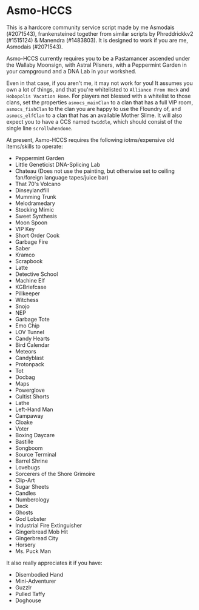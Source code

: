 # Asmo-HCCS

This is a hardcore community service script made by me Asmodais (#2071543), frankensteined together from similar scripts by Phreddrickkv2 (#1515124) & Manendra (#1483803). It is designed to work if you are me, Asmodais (#2071543).

Asmo-HCCS currently requires you to be a Pastamancer ascended under the Wallaby Moonsign, with Astral Pilsners, with a Peppermint Garden in your campground and a DNA Lab in your workshed. 

Even in that case, if you aren't me, it may not work for you! It assumes you own a lot of things, and that you're whitelisted to `Alliance From Heck` and `Hobopolis Vacation Home`. For players not blessed with a whitelist to those clans, set the properties `asmocs_mainClan` to a clan that has a full VIP room, `asmocs_fishClan` to the clan you are happy to use the Floundry of, and `asmocs_elfClan` to a clan that has an available Mother Slime. It will also expect you to have a CCS named `twiddle`, which should consist of the single line `scrollwhendone`.

At present, Asmo-HCCS requires the following iotms/expensive old items/skills to operate:
 * Peppermint Garden
 * Little Geneticist DNA-Splicing Lab
 * Chateau (Does not use the painting, but otherwise set to ceiling fan/foreign language tapes/juice bar)
 * That 70's Volcano
 * Dinseylandfill
 * Mumming Trunk
 * Melodramedary
 * Stocking Mimic
 * Sweet Synthesis
 * Moon Spoon
 * VIP Key
 * Short Order Cook
 * Garbage Fire
 * Saber
 * Kramco
 * Scrapbook
 * Latte
 * Detective School
 * Machine Elf
 * KGBriefcase
 * Pillkeeper
 * Witchess
 * Snojo
 * NEP
 * Garbage Tote
 * Emo Chip
 * LOV Tunnel
 * Candy Hearts
 * Bird Calendar
 * Meteors
 * Candyblast
 * Protonpack
 * Tot
 * Docbag
 * Maps
 * Powerglove
 * Cultist Shorts
 * Lathe
 * Left-Hand Man
 * Campaway
 * Cloake
 * Voter
 * Boxing Daycare
 * Bastille
 * Songboom
 * Source Terminal
 * Barrel Shrine
 * Lovebugs
 * Sorcerers of the Shore Grimoire
 * Clip-Art
 * Sugar Sheets
 * Candles
 * Numberology
 * Deck
 * Ghosts
 * God Lobster
 * Industrial Fire Extinguisher
 * Gingerbread Mob Hit
 * Gingerbread City
 * Horsery
 * Ms. Puck Man
 
 It also really appreciates it if you have:
  * Disembodied Hand
  * Mini-Adventurer
  * Guzzlr
  * Pulled Taffy
  * Doghouse
  

